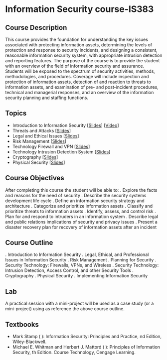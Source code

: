 # Information Security course-IS383

## Course Description
This course provides the foundation for understanding the key issues associated with protecting information assets, determining the levels of protection and response to security incidents, and designing a consistent, reasonable information security system, with appropriate intrusion detection and reporting features. The purpose of the course is to provide the student with an overview of the field of information security and assurance. Students will be exposed to the spectrum of security activities, methods, methodologies, and procedures. Coverage will include inspection and protection of information assets, detection of and reaction to threats to information assets, and examination of pre- and post-incident procedures, technical and managerial responses, and an overview of the information security planning and staffing functions.

## Topics
* Introduction to Information Security [[Slides](./Slides/chap01-%20Intro.%20To%20information%20Security.pdf)] [[Video](https://youtu.be/S-3AON3f8sA)]
* Threats and Attacks [[Slides](./Slides/chap02%20-%20Threats%20and%20Attacks.pdf)]
* Legal and Ethical Issues [[Slides](./Slides/chap03-%20Legal%20_%20Ethical%20Issues.pdf)]
* Risk Management [[Slides](./Slides/chap04-%20Risk%20Management.pdf)]
* Technology Firewall and VPN [[Slides](./Slides/chap06-%20Technology-Firewalls%20and%20VPN.pdf)]
* Technology Intrusion Detection System [[Slides](./Slides/chap07-%20Technology-Intrusion%20Detection%20and%20Prevention.pdf)]
* Cryptography [[Slides](./Slides/chap08-Cryptography.pdf)]
* Physical Security [[Slides](./Slides/chap09-Physical%20Security.pdf)]

## Course Objectives
After completing this course the student will be able to:
. Explore the facts and reasons for the need of security
. Describe the security systems development life cycle
. Define an information security strategy and architecture
. Categorize and prioritize information assets
. Classify and prioritize threats to information assets
. Identify, assess, and control risk
. Plan for and respond to intruders in an information system
. Describe legal and public relations implications of security and privacy issues
. Present a disaster recovery plan for recovery of information assets after an incident

## Course Outline
. Introduction to Information Security
. Legal, Ethical, and Professional Issues in Information Security
. Risk Management
. Planning for Security
. Security Technology: Firewalls, VPNs, and Wireless
. Security Technology: Intrusion Detection, Access Control, and other Security Tools
. Cryptography
. Physical Security
. Implementing Information Security

## Lab
A practical session with a mini-project will be used as a case study (or a mini-project) using as reference the above course outline.
## Textbooks
* Mark Stamp ( ): Information Security: Principles and Practice, nd Edition, Wiley-Blackwell.
* Michael E. Whitman and Herbert J. Mattord ( ): Principles of Information Security, th Edition. Course Technology, Cengage Learning.
